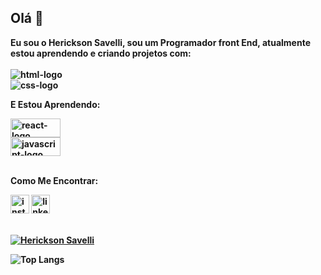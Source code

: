 ## Olá 👋

<strong>Eu sou o Herickson Savelli, sou um Programador front End, atualmente estou aprendendo e criando projetos com:
<strong>
<br>
<br>
<img src="https://img.shields.io/badge/HTML-239120?style=for-the-badge&logo=html5&logoColor=white" alt="html-logo"/>
<br>
<img src="https://img.shields.io/badge/CSS-239120?&style=for-the-badge&logo=css3&logoColor=white" alt="css-logo"/>
<br>
<p><strong>E Estou Aprendendo:</strong></p>

<img width="80" height="30" src="https://img.shields.io/badge/react%20os-0088CC?style=for-the-badge&logo=reactos&logoColor=white" alt="react-logo"/>
<br>
<img width="80" height="30" src="https://img.shields.io/badge/JavaScript-F7DF1E?style=for-the-badge&logo=javascript&logoColor=black" alt="javascript-logo"/>
<br>
<br>
<p><strong>Como Me Encontrar:</strong></p>
<a href="https://www.instagram.com/herickson.savelli/"><img width="30" height="30" src="https://img.icons8.com/ios/50/1A1A1A/instagram-new--v1.png" alt="instagram-new--v1"/></a> <a href="https://www.linkedin.com/in/herickson-savelli-7a7152237/"><img width="30" height="30" src="https://img.icons8.com/ios-filled/50/1A1A1A/linkedin.png" alt="linkedin"/></a>

<br>
<br>

[![Herickson Savelli](https://github-readme-stats.vercel.app/api?username=HericksonSavelli)](https://github.com/anuraghazra/github-readme-stats)


![Top Langs](https://github-readme-stats.vercel.app/api/top-langs/?username=HericksonSavelli&langs_count=8)
<br>

